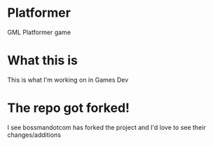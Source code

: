 # Platformer
GML Platformer game
# What this is
This is what I'm working on in Games Dev
# The repo got forked!
I see bossmandotcom has forked the project and I'd love to see their changes/additions